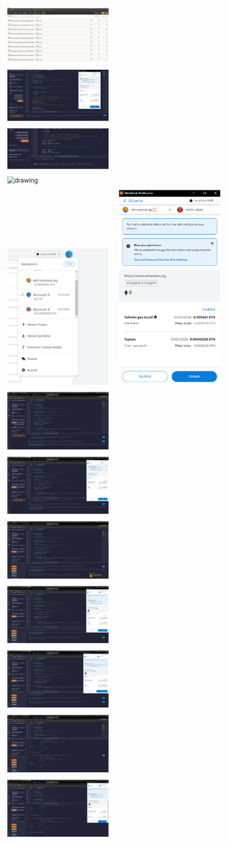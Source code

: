 <p float="center">
  <img src="https://github.com/Meliih/Kriptoloji/blob/main/FinalProject/github_image/ganachecuzdan.PNG" alt="drawing" width="230"/>
</p>

<p>
   <img src="https://github.com/Meliih/Kriptoloji/blob/main/FinalProject/github_image/kripto_2.PNG" alt="drawing" width="230"/>
</p>
   <img src="https://github.com/Meliih/Kriptoloji/blob/main/FinalProject/github_image/kripto_2_onay.PNG" alt="drawing" width="230"/>
<p>

</p>
  <img src="https://github.com/Meliih/isubu-flutter/blob/main/github_image/calculator.png" alt="drawing" width="230"/>
</p>

<p float = "center"> 
  <img src="https://github.com/Meliih/Kriptoloji/blob/main/FinalProject/github_image/metamask_cuzdan.PNG" alt="drawing" width="230"/>
  &nbsp;&nbsp;&nbsp;&nbsp;
  <img src="https://github.com/Meliih/Kriptoloji/blob/main/FinalProject/github_image/metamask_transfer.PNG" alt="drawing" width="230"/>
</p>

<p>
   <img src="https://github.com/Meliih/Kriptoloji/blob/main/FinalProject/github_image/3-1.PNG" alt="drawing" width="230"/>
</p>
<p>
   <img src="https://github.com/Meliih/Kriptoloji/blob/main/FinalProject/github_image/3-2.PNG" alt="drawing" width="230"/>
</p>
<p>
   <img src="https://github.com/Meliih/Kriptoloji/blob/main/FinalProject/github_image/3-3.PNG" alt="drawing" width="230"/>
</p>
<p>
   <img src="https://github.com/Meliih/Kriptoloji/blob/main/FinalProject/github_image/3-4.PNG" alt="drawing" width="230"/>
</p>
<p>
   <img src="https://github.com/Meliih/Kriptoloji/blob/main/FinalProject/github_image/3-5.PNG" alt="drawing" width="230"/>
</p>
<p>
   <img src="https://github.com/Meliih/Kriptoloji/blob/main/FinalProject/github_image/3-6.PNG" alt="drawing" width="230"/>
</p>
 <p>
   <img src="https://github.com/Meliih/Kriptoloji/blob/main/FinalProject/github_image/3-7.PNG" alt="drawing" width="230"/>
</p>
